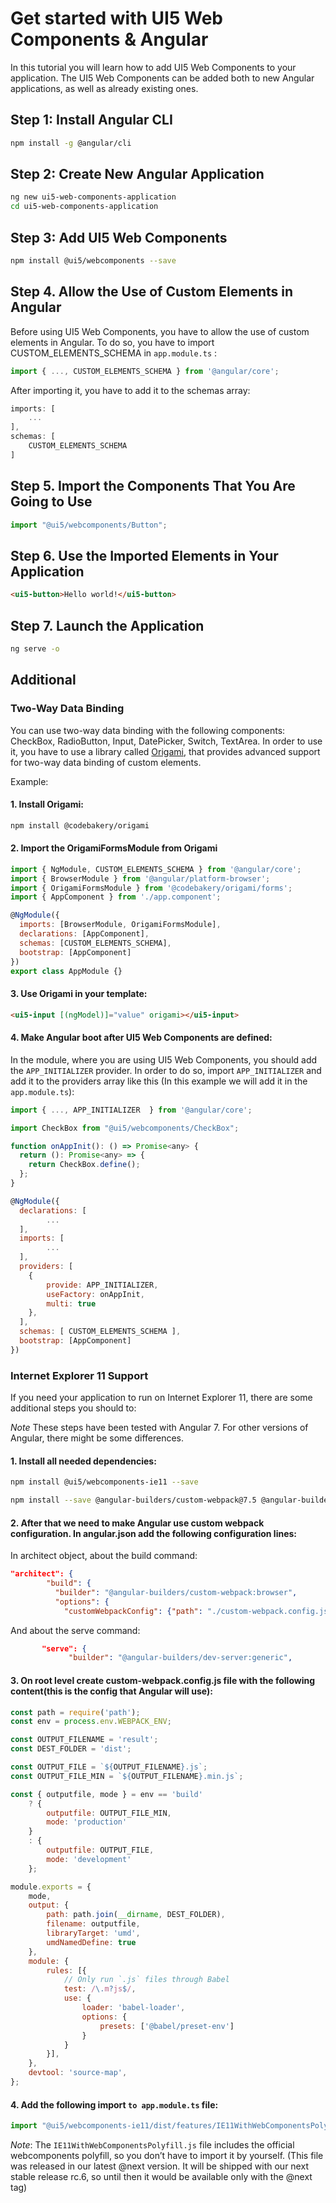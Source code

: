 # Get started with UI5 Web Components & Angular

In this tutorial you will learn how to add UI5 Web Components to your application. The UI5 Web Components can be added both to new Angular applications, as well as already existing ones.

## Step 1: Install Angular CLI

```bash
npm install -g @angular/cli
```

## Step 2: Create New Angular Application

```bash
ng new ui5-web-components-application
cd ui5-web-components-application
```

## Step 3: Add UI5 Web Components

```bash
npm install @ui5/webcomponents --save
```

## Step 4. Allow the Use of Custom Elements in Angular

Before using UI5 Web Components, you have to allow the use of custom elements in Angular. To do so, you have to import CUSTOM_ELEMENTS_SCHEMA in ```app.module.ts``` :

```js
import { ..., CUSTOM_ELEMENTS_SCHEMA } from '@angular/core';
```

After importing it, you have to add it to the schemas array:

```js
imports: [
    ...
],
schemas: [
    CUSTOM_ELEMENTS_SCHEMA
]
```

## Step 5. Import the Components That You Are Going to Use

```js
import "@ui5/webcomponents/Button";
```

## Step 6. Use the Imported Elements in Your Application

```html
<ui5-button>Hello world!</ui5-button>
```

## Step 7. Launch the Application

```bash
ng serve -o
```

## Additional

### Two-Way Data Binding

You can use two-way data binding with the following components: CheckBox, RadioButton, Input, DatePicker, Switch, TextArea.
In order to use it, you have to use a library called [Origami](https://github.com/hotforfeature/origami), that provides advanced support for two-way data binding of custom elements.

Example:

#### 1. Install Origami:

```bash
npm install @codebakery/origami
```

#### 2. Import the OrigamiFormsModule from Origami

```js
import { NgModule, CUSTOM_ELEMENTS_SCHEMA } from '@angular/core';
import { BrowserModule } from '@angular/platform-browser';
import { OrigamiFormsModule } from '@codebakery/origami/forms';
import { AppComponent } from './app.component';

@NgModule({
  imports: [BrowserModule, OrigamiFormsModule],
  declarations: [AppComponent],
  schemas: [CUSTOM_ELEMENTS_SCHEMA],
  bootstrap: [AppComponent]
})
export class AppModule {}
```

#### 3. Use Origami in your template:

```html
<ui5-input [(ngModel)]="value" origami></ui5-input>
```

#### 4. Make Angular boot after UI5 Web Components are defined:

In the module, where you are using UI5 Web Components, you should add the ```APP_INITIALIZER``` provider. In order to do so, import ```APP_INITIALIZER``` and add it to the providers array like this (In this example we will add it in the ```app.module.ts```):
```js
import { ..., APP_INITIALIZER  } from '@angular/core';

import CheckBox from "@ui5/webcomponents/CheckBox";

function onAppInit(): () => Promise<any> {
  return (): Promise<any> => {
    return CheckBox.define();
  };
}

@NgModule({
  declarations: [
        ...
  ],
  imports: [
        ...
  ],
  providers: [
    {
        provide: APP_INITIALIZER,
        useFactory: onAppInit,
        multi: true
    },
  ],
  schemas: [ CUSTOM_ELEMENTS_SCHEMA ],
  bootstrap: [AppComponent]
})
```

### Internet Explorer 11 Support

If you need your application to run on Internet Explorer 11, there are some additional steps you should to:

*Note* These steps have been tested with Angular 7. For other versions of Angular, there might be some differences.

#### 1. Install all needed dependencies:

```bash
npm install @ui5/webcomponents-ie11 --save
```

```bash
npm install --save @angular-builders/custom-webpack@7.5 @angular-builders/dev-server@7.3 @babel/core @babel/preset-env babel-loader
```

#### 2. After that we need to make Angular use custom webpack configuration. In angular.json add the following configuration lines:

In architect object, about the build command:

```json
"architect": {
        "build": {
          "builder": "@angular-builders/custom-webpack:browser",
          "options": {
            "customWebpackConfig": {"path": "./custom-webpack.config.js"},
```

And about the serve command:
```json
       "serve": {
             "builder": "@angular-builders/dev-server:generic",
```

#### 3. On root level create custom-webpack.config.js file with the following content(this is the config that Angular will use):
```js
const path = require('path');
const env = process.env.WEBPACK_ENV;

const OUTPUT_FILENAME = 'result';
const DEST_FOLDER = 'dist';

const OUTPUT_FILE = `${OUTPUT_FILENAME}.js`;
const OUTPUT_FILE_MIN = `${OUTPUT_FILENAME}.min.js`;

const { outputfile, mode } = env == 'build'
    ? {
        outputfile: OUTPUT_FILE_MIN,
        mode: 'production'
    }
    : {
        outputfile: OUTPUT_FILE,
        mode: 'development'
    };

module.exports = {
    mode,
    output: {
        path: path.join(__dirname, DEST_FOLDER),
        filename: outputfile,
        libraryTarget: 'umd',
        umdNamedDefine: true
    },
    module: {
        rules: [{
            // Only run `.js` files through Babel
            test: /\.m?js$/,
            use: {
                loader: 'babel-loader',
                options: {
                    presets: ['@babel/preset-env']
                }
            }
        }],
    },
    devtool: 'source-map',
};
```

#### 4. Add the following import ```to app.module.ts``` file:
```js
import "@ui5/webcomponents-ie11/dist/features/IE11WithWebComponentsPolyfill.js";
```

*Note*: The ```IE11WithWebComponentsPolyfill.js``` file includes the official webcomponents polyfill, so you don’t have to import it by yourself. (This file was released in our latest @next version. It will be shipped with our next stable release rc.6, so until then it would be available only with the @next tag)

